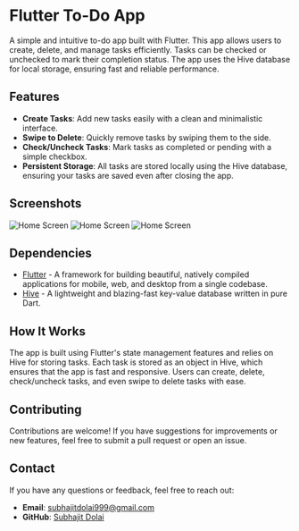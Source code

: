 # Flutter To-Do App

A simple and intuitive to-do app built with Flutter. This app allows users to create, delete, and manage tasks efficiently. Tasks can be checked or unchecked to mark their completion status. The app uses the Hive database for local storage, ensuring fast and reliable performance.

## Features

- **Create Tasks**: Add new tasks easily with a clean and minimalistic interface.
- **Swipe to Delete**: Quickly remove tasks by swiping them to the side.
- **Check/Uncheck Tasks**: Mark tasks as completed or pending with a simple checkbox.
- **Persistent Storage**: All tasks are stored locally using the Hive database, ensuring your tasks are saved even after closing the app.

## Screenshots

![Home Screen](/screenshots/page1.png)
![Home Screen](/screenshots/page2.png)
![Home Screen](/screenshots/page3.png)

## Dependencies

- [Flutter](https://flutter.dev/) - A framework for building beautiful, natively compiled applications for mobile, web, and desktop from a single codebase.
- [Hive](https://pub.dev/packages/hive) - A lightweight and blazing-fast key-value database written in pure Dart.

## How It Works

The app is built using Flutter's state management features and relies on Hive for storing tasks. Each task is stored as an object in Hive, which ensures that the app is fast and responsive. Users can create, delete, check/uncheck tasks, and even swipe to delete tasks with ease.

## Contributing

Contributions are welcome! If you have suggestions for improvements or new features, feel free to submit a pull request or open an issue.

## Contact

If you have any questions or feedback, feel free to reach out:

- **Email**: subhajitdolai999@gmail.com
- **GitHub**: [Subhajit Dolai](https://github.com/SubhajitDolai)